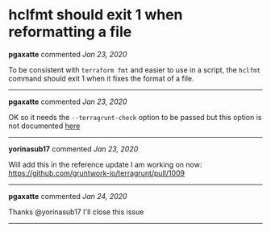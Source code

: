 # hclfmt should exit 1 when reformatting a file

**pgaxatte** commented *Jan 23, 2020*

To be consistent with `terraform fmt` and easier to use in a script, the `hclfmt` command should exit 1 when it fixes the format of a file.
<br />
***


**pgaxatte** commented *Jan 23, 2020*

OK so it needs the `--terragrunt-check` option to be passed but this option is not documented [here](https://terragrunt.gruntwork.io/docs/getting-started/cli-options/#cli-options)
***

**yorinasub17** commented *Jan 23, 2020*

Will add this in the reference update I am working on now: https://github.com/gruntwork-io/terragrunt/pull/1009
***

**pgaxatte** commented *Jan 24, 2020*

Thanks @yorinasub17 I'll close this issue
***

